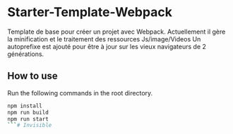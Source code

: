 # Starter-Template-Webpack
Template de base pour créer un projet avec Webpack. Actuellement il gère la minification et le traitement des ressources Js/image/Videos
Un autoprefixe est ajouté pour être à jour sur les vieux navigateurs de 2 générations.

## How to use

Run the following commands in the root directory.

```bash
npm install
npm run build
npm run start
```#   I n v i s i b l e  
 